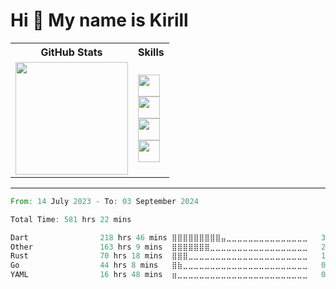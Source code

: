 Hi 👋 My name is Kirill
===
<table>
    <tr>
    <th style="text-align: center;">GitHub Stats</th>
    <th style="text-align: center;">Skills</th>
  </tr>
  <tr>
    <td>
      <a href="https://github.com/ripls56">
        <img height="180em" src="https://github-readme-stats-ripls56s-projects.vercel.app/api?username=ripls56&show_icons=true&include_all_commits=true&count_private=true&theme=graywhite"/>
      </a>
    </td>
    <td>
        <img src="https://simpleskill.icons.workers.dev/svg?i=flutter,dart,postman&perline=20&theme=dark" height="35em"/>
        <br/>
        <img src="https://simpleskill.icons.workers.dev/svg?i=go,rust,postgresql,redis,amazons3&perline=20&theme=dark" height="35em"/>
        <br/>
        <img src="https://simpleskill.icons.workers.dev/svg?i=docker,git,prometheus,sentry&perline=20&theme=dark" height="35em"/>
        <br/>
        <img src="https://simpleskill.icons.workers.dev/svg?i=github,githubactions&perline=20&theme=dark" height="35em"/>
    </td>
  </tr>
</table>

---
<!--START_SECTION:waka-->

```rust
From: 14 July 2023 - To: 03 September 2024

Total Time: 581 hrs 22 mins

Dart                218 hrs 46 mins ⣿⣿⣿⣿⣿⣿⣿⣿⣿⣤⣀⣀⣀⣀⣀⣀⣀⣀⣀⣀⣀⣀⣀⣀⣀   37.63 %
Other               163 hrs 9 mins  ⣿⣿⣿⣿⣿⣿⣿⣀⣀⣀⣀⣀⣀⣀⣀⣀⣀⣀⣀⣀⣀⣀⣀⣀⣀   28.06 %
Rust                70 hrs 18 mins  ⣿⣿⣿⣀⣀⣀⣀⣀⣀⣀⣀⣀⣀⣀⣀⣀⣀⣀⣀⣀⣀⣀⣀⣀⣀   12.09 %
Go                  44 hrs 8 mins   ⣿⣷⣀⣀⣀⣀⣀⣀⣀⣀⣀⣀⣀⣀⣀⣀⣀⣀⣀⣀⣀⣀⣀⣀⣀   07.59 %
YAML                16 hrs 48 mins  ⣶⣀⣀⣀⣀⣀⣀⣀⣀⣀⣀⣀⣀⣀⣀⣀⣀⣀⣀⣀⣀⣀⣀⣀⣀   02.89 %
```

<!--END_SECTION:waka-->
